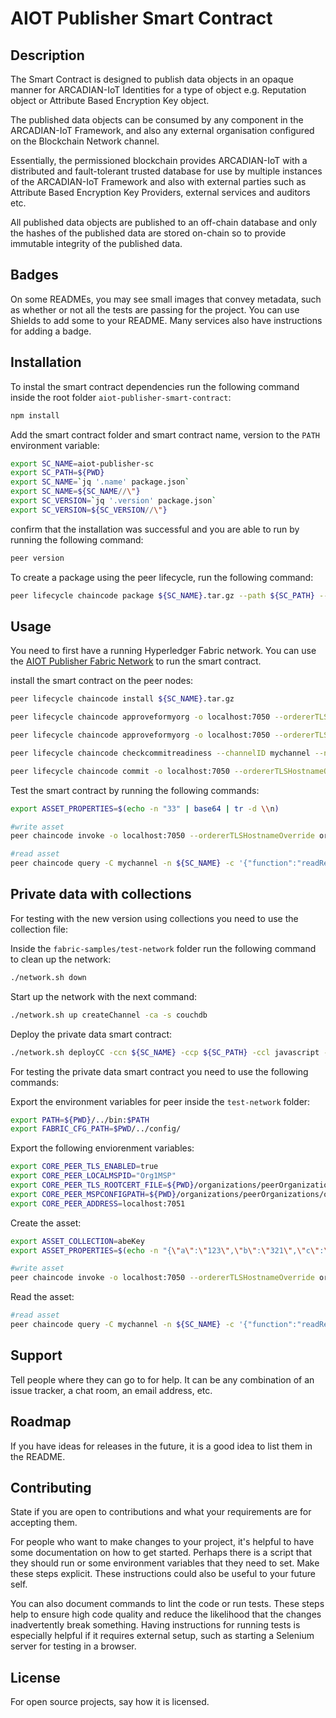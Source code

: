 # AIOT Publisher Smart Contract



## Description
The Smart Contract is designed to publish data objects in an opaque manner for ARCADIAN-IoT Identities for a type of object e.g. Reputation object or Attribute Based Encryption Key object.

The published data objects can be consumed by any component in the ARCADIAN-IoT Framework, and also any external organisation configured on the Blockchain Network channel.

Essentially, the permissioned blockchain provides ARCADIAN-IoT with a distributed and fault-tolerant trusted database for use by multiple instances of the ARCADIAN-IoT Framework and also with external parties such as Attribute Based Encryption Key Providers, external services and auditors etc.

All published data objects are published to an off-chain database and only the hashes of the published data are stored on-chain so to provide immutable integrity of the published data.

## Badges
On some READMEs, you may see small images that convey metadata, such as whether or not all the tests are passing for the project. You can use Shields to add some to your README. Many services also have instructions for adding a badge.

## Installation
To instal the smart contract dependencies run the following command inside the root folder `aiot-publisher-smart-contract`:

```bash
npm install
```

Add the smart contract folder and smart contract name, version to the `PATH` environment variable:

```bash
export SC_NAME=aiot-publisher-sc
export SC_PATH=${PWD}
export SC_NAME=`jq '.name' package.json`
export SC_NAME=${SC_NAME//\"}
export SC_VERSION=`jq '.version' package.json`
export SC_VERSION=${SC_VERSION//\"}
```

confirm that the installation was successful and you are able to run  by running the following command:

```bash
peer version
```

To create a package using the peer lifecycle, run the following command:

```bash
peer lifecycle chaincode package ${SC_NAME}.tar.gz --path ${SC_PATH} --lang node --label ${SC_NAME}_${SC_VERSION}
```

## Usage

You need to first have a running Hyperledger Fabric network. You can use the [AIOT Publisher Fabric Network]() to run the smart contract.

install the smart contract on the peer nodes:

```bash
peer lifecycle chaincode install ${SC_NAME}.tar.gz
```

```bash
peer lifecycle chaincode approveformyorg -o localhost:7050 --ordererTLSHostnameOverride orderer.example.com --channelID mychannel --name ${SC_NAME} --version ${SC_VERSION} --package-id $CC_PACKAGE_ID --sequence 1 --tls --cafile "${PWD}/organizations/ordererOrganizations/example.com/orderers/orderer.example.com/msp/tlscacerts/tlsca.example.com-cert.pem"
```

```bash
peer lifecycle chaincode approveformyorg -o localhost:7050 --ordererTLSHostnameOverride orderer.example.com --channelID mychannel --name ${SC_NAME} --version ${SC_VERSION} --package-id $CC_PACKAGE_ID --sequence 1 --tls --cafile "${PWD}/organizations/ordererOrganizations/example.com/orderers/orderer.example.com/msp/tlscacerts/tlsca.example.com-cert.pem"
```
```bash	
peer lifecycle chaincode checkcommitreadiness --channelID mychannel --name ${SC_NAME} --version ${SC_VERSION} --sequence 1 --tls --cafile "${PWD}/organizations/ordererOrganizations/example.com/orderers/orderer.example.com/msp/tlscacerts/tlsca.example.com-cert.pem" --output json
```

```bash	
peer lifecycle chaincode commit -o localhost:7050 --ordererTLSHostnameOverride orderer.example.com --channelID mychannel --name ${SC_NAME} --version ${SC_VERSION} --sequence 1 --tls --cafile "${PWD}/organizations/ordererOrganizations/example.com/orderers/orderer.example.com/msp/tlscacerts/tlsca.example.com-cert.pem" --peerAddresses localhost:7051 --tlsRootCertFiles "${PWD}/organizations/peerOrganizations/org1.example.com/peers/peer0.org1.example.com/tls/ca.crt" --peerAddresses localhost:9051 --tlsRootCertFiles "${PWD}/organizations/peerOrganizations/org2.example.com/peers/peer0.org2.example.com/tls/ca.crt"
```
Test the smart contract by running the following commands:

```bash
export ASSET_PROPERTIES=$(echo -n "33" | base64 | tr -d \\n)

#write asset
peer chaincode invoke -o localhost:7050 --ordererTLSHostnameOverride orderer.example.com --tls --cafile "${PWD}/organizations/ordererOrganizations/example.com/orderers/orderer.example.com/msp/tlscacerts/tlsca.example.com-cert.pem" -C mychannel -n ${SC_NAME} --peerAddresses localhost:7051 --tlsRootCertFiles "${PWD}/organizations/peerOrganizations/org1.example.com/peers/peer0.org1.example.com/tls/ca.crt" --peerAddresses localhost:9051 --tlsRootCertFiles "${PWD}/organizations/peerOrganizations/org2.example.com/peers/peer0.org2.example.com/tls/ca.crt" -c '{"function":"createReputation","Args":["123"]}' --transient "{\"didDoc\":\"$ASSET_PROPERTIES\"}"
```

```bash
#read asset
peer chaincode query -C mychannel -n ${SC_NAME} -c '{"function":"readReputation","Args":["123"]}'
```
## Private data with collections

For testing with the new version using collections you need to use the collection file:

Inside the `fabric-samples/test-network` folder run the following command to clean up the network:

```bash	
./network.sh down
```

Start up the network with the next command:

```bash
./network.sh up createChannel -ca -s couchdb
```

Deploy the private data smart contract:

```bash
./network.sh deployCC -ccn ${SC_NAME} -ccp ${SC_PATH} -ccl javascript -ccv ${SC_VERSION} -ccep "OR('Org1MSP.peer','Org2MSP.peer')" -cccg ${SC_PATH}/collections.json
```

For testing the private data smart contract you need to use the following commands:

Export the environment variables for peer inside the `test-network` folder:

```bash
export PATH=${PWD}/../bin:$PATH
export FABRIC_CFG_PATH=$PWD/../config/
```

Export the following enviorenment variables:

```bash
export CORE_PEER_TLS_ENABLED=true
export CORE_PEER_LOCALMSPID="Org1MSP"
export CORE_PEER_TLS_ROOTCERT_FILE=${PWD}/organizations/peerOrganizations/org1.example.com/peers/peer0.org1.example.com/tls/ca.crt
export CORE_PEER_MSPCONFIGPATH=${PWD}/organizations/peerOrganizations/org1.example.com/users/Admin@org1.example.com/msp
export CORE_PEER_ADDRESS=localhost:7051
```

Create the asset:

```bash
export ASSET_COLLECTION=abeKey
export ASSET_PROPERTIES=$(echo -n "{\"a\":\"123\",\"b\":\"321\",\"c\":\"xyz\"}" | base64 | tr -d \\n)

#write asset
peer chaincode invoke -o localhost:7050 --ordererTLSHostnameOverride orderer.example.com --tls --cafile "${PWD}/organizations/ordererOrganizations/example.com/orderers/orderer.example.com/msp/tlscacerts/tlsca.example.com-cert.pem" -C mychannel -n ${SC_NAME} --peerAddresses localhost:7051 --tlsRootCertFiles "${PWD}/organizations/peerOrganizations/org1.example.com/peers/peer0.org1.example.com/tls/ca.crt" --peerAddresses localhost:9051 --tlsRootCertFiles "${PWD}/organizations/peerOrganizations/org2.example.com/peers/peer0.org2.example.com/tls/ca.crt" -c '{"function":"createReputation","Args":["123","abeKey"]}' --transient "{\"didDoc\":\"$ASSET_PROPERTIES\"}"
```


Read the asset:

```bash
#read asset
peer chaincode query -C mychannel -n ${SC_NAME} -c '{"function":"readReputation","Args":["123","abeKey"]}'
```

## Support
Tell people where they can go to for help. It can be any combination of an issue tracker, a chat room, an email address, etc.

## Roadmap
If you have ideas for releases in the future, it is a good idea to list them in the README.

## Contributing
State if you are open to contributions and what your requirements are for accepting them.

For people who want to make changes to your project, it's helpful to have some documentation on how to get started. Perhaps there is a script that they should run or some environment variables that they need to set. Make these steps explicit. These instructions could also be useful to your future self.

You can also document commands to lint the code or run tests. These steps help to ensure high code quality and reduce the likelihood that the changes inadvertently break something. Having instructions for running tests is especially helpful if it requires external setup, such as starting a Selenium server for testing in a browser.

## License
For open source projects, say how it is licensed.

